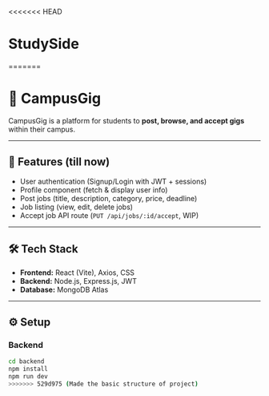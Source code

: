 <<<<<<< HEAD
# StudySide
=======
# 📘 CampusGig

CampusGig is a platform for students to **post, browse, and accept gigs** within their campus.  

---

## 🚀 Features (till now)
- User authentication (Signup/Login with JWT + sessions)  
- Profile component (fetch & display user info)  
- Post jobs (title, description, category, price, deadline)  
- Job listing (view, edit, delete jobs)  
- Accept job API route (`PUT /api/jobs/:id/accept`, WIP)  

---

## 🛠️ Tech Stack
- **Frontend:** React (Vite), Axios, CSS  
- **Backend:** Node.js, Express.js, JWT  
- **Database:** MongoDB Atlas  

---

## ⚙️ Setup

### Backend
```bash
cd backend
npm install
npm run dev
>>>>>>> 529d975 (Made the basic structure of project)
